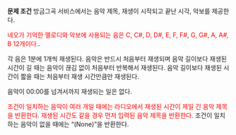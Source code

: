 **문제 조건**
방금그곡 서비스에서는 음악 제목, 재생이 시작되고 끝난 시각, 악보를 제공한다.  

 <span style="color:red">네오가 기억한 멜로디와 악보에 사용되는 음은 C, C#, D, D#, E, F, F#, G, G#, A, A#, B 12개이다.</span>. 
 
각 음은 1분에 1개씩 재생된다. 음악은 반드시 처음부터 재생되며 음악 길이보다 재생된 시간이 길 때는 음악이 끊김 없이 처음부터 반복해서 재생된다. 음악 길이보다 재생된 시간이 짧을 때는 처음부터 재생 시간만큼만 재생된다.  

음악이 00:00를 넘겨서까지 재생되는 일은 없다.  
 
<span style="color:red">조건이 일치하는 음악이 여러 개일 때에는 라디오에서 재생된 시간이 제일 긴 음악 제목을 반환한다. 재생된 시간도 같을 경우 먼저 입력된 음악 제목을 반환한다.</span>
조건이 일치하는 음악이 없을 때에는 “(None)”을 반환한다.  

